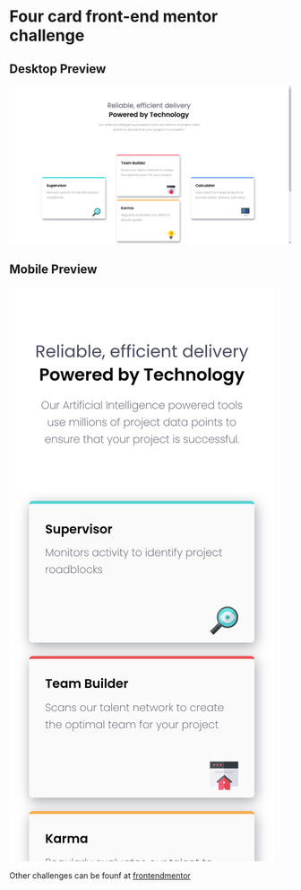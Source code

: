 # Four card front-end mentor challenge

## Desktop Preview
![Design preview for the four card section](./screenshot/desktop-preview.png)


<h2>Mobile Preview</h2>
<img src="screenshot/four4-card.netlify.app_(iPhone X).png">

Other challenges can be founf at <a href="frontendmentor.com">frontendmentor</a>